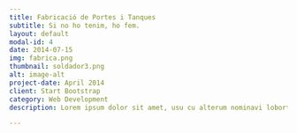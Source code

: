 ```yaml
---
title: Fabricació de Portes i Tanques
subtitle: Si no ho tenim, ho fem.
layout: default
modal-id: 4
date: 2014-07-15
img: fabrica.png
thumbnail: soldador3.png
alt: image-alt
project-date: April 2014
client: Start Bootstrap
category: Web Development
description: Lorem ipsum dolor sit amet, usu cu alterum nominavi lobortis. At duo novum diceret. Tantas apeirian vix et, usu sanctus postulant inciderint ut, populo diceret necessitatibus in vim. Cu eum dicam feugiat noluisse.

---
```


